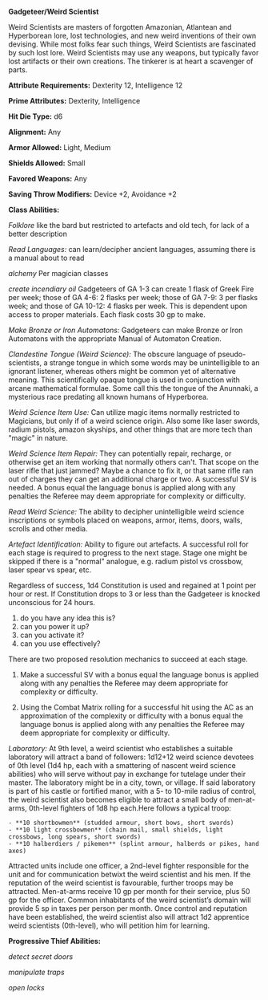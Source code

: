 **Gadgeteer/Weird Scientist**

Weird Scientists are masters of forgotten Amazonian, Atlantean and Hyperborean lore, lost technologies, and new weird inventions of their own devising. While most folks fear such things, Weird Scientists are fascinated by such lost lore. Weird Scientists may use any weapons, but typically favor lost artifacts or their own creations. The tinkerer is at heart a scavenger of parts.

**Attribute Requirements:** Dexterity 12, Intelligence 12

**Prime Attributes:** Dexterity, Intelligence

**Hit Die Type:** d6

**Alignment:** Any

**Armor Allowed:** Light, Medium

**Shields Allowed:** Small

**Favored Weapons:** Any

**Saving Throw Modifiers:** Device +2, Avoidance +2

**Class Abilities:**

*Folklore* like the bard but restricted to artefacts and old tech, for lack of a better description


*Read Languages:* can learn/decipher ancient languages, assuming there is a manual about to read

*alchemy* Per magician classes

*create incendiary oil* Gadgeteers of GA 1-3 can create 1 flask of Greek Fire per week; those of GA 4-6: 2 flasks per week; those of GA 7-9: 3 per flasks week; and those of GA 10-12: 4 flasks per week. This is dependent upon access to proper materials. Each flask costs 30 gp to make.

*Make Bronze or Iron Automatons:* Gadgeteers can make Bronze or Iron Automatons with the appropriate Manual of Automaton Creation.

*Clandestine Tongue (Weird Science):* The obscure language of pseudo-scientists, a strange tongue in which some words may be unintelligible to an ignorant listener, whereas others might be common yet of alternative meaning. This scientifically opaque tongue is used in conjunction with arcane mathematical formulae. Some call this the tongue of the Anunnaki, a mysterious race predating all known humans of Hyperborea.

*Weird Science Item Use:* Can utilize magic items normally restricted to Magicians, but only if of a weird science origin. Also some like laser swords, radium pistols, amazon skyships, and other things that are more tech than "magic" in nature.

*Weird Science Item Repair:* They can potentially repair, recharge, or otherwise get an item working that normally others can't. That scope on the laser rifle that just jammed? Maybe a chance to fix it, or that same rifle ran out of charges they can get an additional charge or two. A successful SV is needed. A bonus equal the language bonus is applied along with any penalties the Referee may deem appropriate for complexity or difficulty.

*Read Weird Science:* The ability to decipher unintelligible weird science inscriptions or symbols placed on weapons, armor, items, doors, walls, scrolls and other media.

*Artefact Identification:* Ability to figure out artefacts. A successful roll for each stage is required to progress to the next stage. Stage one might be skipped if there is a "normal" analogue, e.g. radium pistol vs crossbow, laser spear vs spear, etc.

Regardless of success, 1d4 Constitution is used and regained at 1 point per hour or rest. If Constitution drops to 3 or less than the Gadgeteer is knocked unconscious for 24 hours.

  1. do you have any idea this is?
  2. can you power it up?
  3. can you activate it?
  4. can you use effectively?

There are two proposed resolution mechanics to succeed at each stage.

1. Make a successful SV with a bonus equal the language bonus is applied along with any penalties the Referee may deem appropriate for complexity or difficulty.

2. Using the Combat Matrix rolling for a successful hit using the AC as an approximation of the complexity or difficulty with a bonus equal the language bonus is applied along with any penalties the Referee may deem appropriate for complexity or difficulty.


*Laboratory:* At 9th level, a weird scientist who establishes a suitable laboratory will attract a band of followers: 1d12+12 weird science devotees of 0th level (1d4 hp, each with a smattering of nascent weird science abilities) who will serve without pay in exchange for tutelage under their master. The laboratory might be in a city, town, or village. If said laboratory is part of his castle or fortified manor, with a 5- to 10-mile radius of control, the weird scientist also becomes eligible to attract a small body of men-at-arms, 0th-level fighters of 1d8 hp each.Here follows a typical troop:


    - **10 shortbowmen** (studded armour, short bows, short swords)
    - **10 light crossbowmen** (chain mail, small shields, light crossbows, long spears, short swords)
    - **10 halberdiers / pikemen** (splint armour, halberds or pikes, hand axes)


Attracted units include one officer, a 2nd-level fighter responsible for the unit and for communication betwixt the weird scientist and his men. If the reputation of the weird scientist is favourable, further troops may be attracted. Men-at-arms receive 10 gp per month for their service, plus 50 gp for the officer. Common inhabitants of the weird scientist’s domain will provide 5 sp in taxes per person per month. Once control and reputation have been established, the weird scientist also will attract 1d2 apprentice weird scientists (0th-level), who will petition him for learning.

**Progressive Thief Abilities:**

*detect secret doors*

*manipulate traps*

*open locks*
